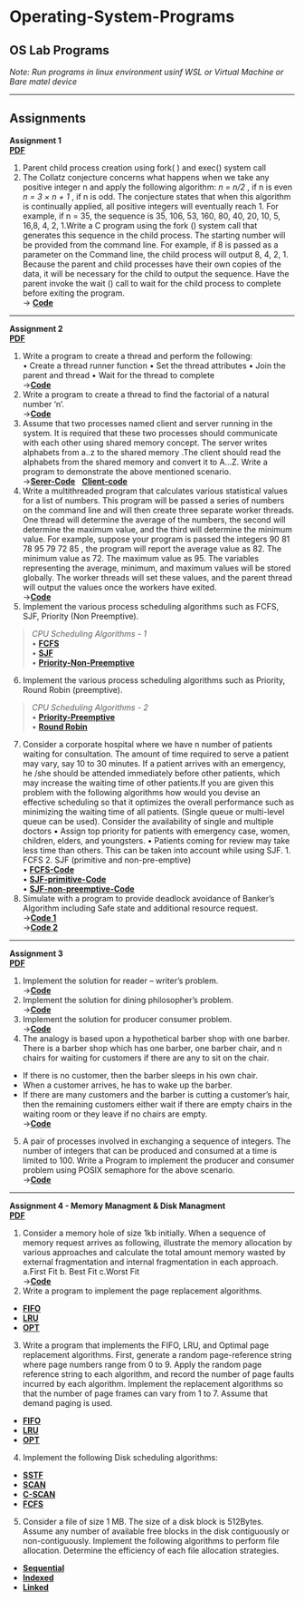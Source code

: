# Operating-System-Programs
## OS Lab Programs 
*Note: Run programs in linux environment usinf WSL or Virtual Machine or Bare matel device*

---

## Assignments 
**Assignment 1**  </br> 
[**PDF**](https://github.com/ishanjogalekar/Operating-System-Programs/blob/main/Assignments/DA1/19BCE2250_LAB%20DA%201.pdf) </br>
1. Parent child process creation using fork( ) and exec() system call  </br>
2. The Collatz conjecture concerns what happens when we take any positive integer n and apply the following algorithm: *n = n/2* , if n is even *n = 3 × n + 1* , if n is odd. The conjecture states that when this algorithm is continually applied, all positive integers will eventually reach 1. For example, if n = 35, the sequence is 35, 106, 53, 160, 80, 40, 20, 10, 5, 16,8, 4, 2, 1.Write a C program using the fork () system call that generates this sequence in the child process. The starting number will be provided from the command line. For example, if 8 is passed as a parameter on the Command line, the child process will output 8, 4, 2, 1. Because the parent and child processes have their own copies of the data, it will be necessary for the child to output the sequence. Have the parent invoke the wait () call to 
wait for the child process to complete before exiting the program. </br>
-> [**Code**](https://github.com/ishanjogalekar/Operating-System-Programs/blob/main/Assignments/DA1/collatz.c) </br>

---

**Assignment 2** </br>
[**PDF**](https://github.com/ishanjogalekar/Operating-System-Programs/blob/main/Assignments/DA2/19BCE2250%20OS%20LAB%20DA%202.pdf) </br>
1. Write a program to create a thread and perform the following: </br>
• Create a thread runner function 
• Set the thread attributes 
• Join the parent and thread 
• Wait for the thread to complete </br>
->[**Code**](https://github.com/ishanjogalekar/Operating-System-Programs/blob/main/Assignments/DA2/a.c) </br>
2. Write a program to create a thread to find the factorial of a natural number ‘n’. </br>
->[**Code**](https://github.com/ishanjogalekar/Operating-System-Programs/blob/main/Assignments/DA2/b.c) </br>
3. Assume that two processes named client and server running in the system. It is required that these two processes should communicate with each other using shared memory concept. The server writes alphabets from a..z to the shared memory .The client should read the alphabets from the shared memory and convert it to A...Z. Write a program to demonstrate the above mentioned scenario. </br>
->[**Serer-Code**](https://github.com/ishanjogalekar/Operating-System-Programs/blob/main/Assignments/DA2/C_Server.c)  &nbsp;  [**Client-code**](https://github.com/ishanjogalekar/Operating-System-Programs/blob/main/Assignments/DA2/C_Client.c) </br>
4. Write a multithreaded program that calculates various statistical values for a list of numbers. This program will be passed a series of numbers on the command line and will then create three separate worker threads. One thread will determine the average of the numbers, the second will determine the maximum value, and the third will determine the minimum value. For example, suppose your program is passed the integers 90 81 78 95 79 72 85 , the program will report the average value as 82. The minimum value as 72. The maximum value as 95. The variables representing the average, minimum, and maximum values will be stored globally. The worker threads will set these values, and the parent thread will output the values once the workers have exited. </br>
->[**Code**](https://github.com/ishanjogalekar/Operating-System-Programs/blob/main/Assignments/DA2/d.c) </br>
5. Implement the various process scheduling algorithms such as FCFS, SJF, Priority (Non Preemptive). </br>
> *CPU Scheduling Algorithms - 1*  </br>
• [**FCFS**](https://github.com/ishanjogalekar/Operating-System-Programs/blob/main/Assignments/DA2/CPU%20Scheduling/fcfs.c) </br>
• [**SJF**](https://github.com/ishanjogalekar/Operating-System-Programs/blob/main/Assignments/DA2/CPU%20Scheduling/sjf.c) </br>
• [**Priority-Non-Preemptive**](https://github.com/ishanjogalekar/Operating-System-Programs/blob/main/Assignments/DA2/CPU%20Scheduling/Priority_non_%20pre-emptive.c) </br>
6. Implement the various process scheduling algorithms such as Priority, Round Robin (preemptive). </br>
> *CPU Scheduling Algorithms - 2* </br>
• [**Priority-Preemptive**](https://github.com/ishanjogalekar/Operating-System-Programs/blob/main/Assignments/DA2/CPU%20Scheduling/Priority_pre-emptive.c) </br>
• [**Round Robin**](https://github.com/ishanjogalekar/Operating-System-Programs/blob/main/Assignments/DA2/CPU%20Scheduling/rr.c) </br>
7. Consider a corporate hospital where we have n number of patients waiting for consultation. The amount of time required to serve a patient may vary, say 10 to 30 minutes. If a patient arrives with an emergency, he /she should be attended immediately before other patients, which may increase the waiting time of other patients.If you are given this problem with the following algorithms how would you devise an effective scheduling so that it optimizes the overall performance such as minimizing the waiting time of all patients. (Single queue or multi-level queue can be used). Consider the availability of single and multiple doctors • Assign top priority for patients with emergency case, women, children, elders, and youngsters. • Patients coming for review may take less time than others. This can be taken into account while using SJF. 1. FCFS 2. SJF (primitive and non-pre-emptive) </br>
• [**FCFS-Code**](https://github.com/ishanjogalekar/Operating-System-Programs/blob/main/Assignments/DA2/fcfs_hosp.cpp) </br>
• [**SJF-primitive-Code**](https://github.com/ishanjogalekar/Operating-System-Programs/blob/main/Assignments/DA2/sjf_pre_hos.c) </br>
• [**SJF-non-preemptive-Code**](https://github.com/ishanjogalekar/Operating-System-Programs/blob/main/Assignments/DA2/sjf_non_pre_hos.c) </br>
8. Simulate with a program to provide deadlock avoidance of Banker’s Algorithm including Safe state and additional resource request. </br>
->[**Code 1**](https://github.com/ishanjogalekar/Operating-System-Programs/blob/main/Assignments/DA2/banker.c) </br>
->[**Code 2**](https://github.com/ishanjogalekar/Operating-System-Programs/blob/main/Assignments/DA2/banker_a.c) </br>

---

**Assignment 3** </br>
[**PDF**](https://github.com/ishanjogalekar/Operating-System-Programs/blob/main/Assignments/DA3/19BCE2250%20Assignment%203%20.pdf) </br>
1. Implement the solution for reader – writer’s problem. </br>
->[**Code**](https://github.com/ishanjogalekar/Operating-System-Programs/blob/main/Assignments/DA3/1.c) </br>
2. Implement the solution for dining philosopher’s problem. </br>
->[**Code**](https://github.com/ishanjogalekar/Operating-System-Programs/blob/main/Assignments/DA3/2.c) </br>
3. Implement the solution for producer consumer problem. </br>
->[**Code**](https://github.com/ishanjogalekar/Operating-System-Programs/blob/main/Assignments/DA3/3.c) </br>
4. The analogy is based upon a hypothetical barber shop with one barber. There is a barber shop which has one barber, one barber chair, and n chairs for waiting for customers if there are any to sit on the chair. </br>
- If there is no customer, then the barber sleeps in his own chair. 
- When a customer arrives, he has to wake up the barber. 
- If there are many customers and the barber is cutting a customer’s hair, then the remaining customers either wait if there are empty chairs in the waiting room or they leave if no chairs are empty. </br>
->[**Code**](https://github.com/ishanjogalekar/Operating-System-Programs/blob/main/Assignments/DA3/4.c) </br>
5. A pair of processes involved in exchanging a sequence of integers. The number of integers that can be produced and consumed at a time is limited to 100. Write a Program to implement the producer and consumer problem using POSIX semaphore for the above scenario. </br>
->[**Code**](https://github.com/ishanjogalekar/Operating-System-Programs/blob/main/Assignments/DA3/5.c) </br>

---

**Assignment 4 - Memory Managment & Disk Managment** </br>
[**PDF**](https://github.com/ishanjogalekar/Operating-System-Programs/blob/main/Assignments/DA4/19BCE2250%20DA%204%20.pdf) </br>
1. Consider a memory hole of size 1kb initially. When a sequence of memory request arrives as following, illustrate the memory allocation by various approaches and calculate the total amount memory wasted by external fragmentation and internal fragmentation in each approach. a.First Fit b. Best Fit c.Worst Fit </br>
->[**Code**](https://github.com/ishanjogalekar/Operating-System-Programs/blob/main/Assignments/DA4/1.cpp) </br>
2. Write a program to implement the page replacement algorithms. 
- [**FIFO**](https://github.com/ishanjogalekar/Operating-System-Programs/blob/main/Assignments/DA4/FIFO.c) </br>
- [**LRU**](https://github.com/ishanjogalekar/Operating-System-Programs/blob/main/Assignments/DA4/LRU.c) </br>
- [**OPT**](https://github.com/ishanjogalekar/Operating-System-Programs/blob/main/Assignments/DA4/OPT.c) </br>

3. Write a program that implements the FIFO, LRU, and Optimal page replacement algorithms. First, generate a random page-reference 
string where page numbers range from 0 to 9. Apply the random page reference string to each algorithm, and record the number of page faults incurred by each algorithm. Implement the replacement algorithms so that the number of page frames can vary from 1 to 7. Assume that demand paging is used. </br>
- [**FIFO**](https://github.com/ishanjogalekar/Operating-System-Programs/blob/main/Assignments/DA4/FIFO2.cpp) </br>
- [**LRU**](https://github.com/ishanjogalekar/Operating-System-Programs/blob/main/Assignments/DA4/LRU2.cpp) </br>
- [**OPT**](https://github.com/ishanjogalekar/Operating-System-Programs/blob/main/Assignments/DA4/OPT2.cpp) </br>

4. Implement the following Disk scheduling algorithms: </br>
- [**SSTF**](https://github.com/ishanjogalekar/Operating-System-Programs/blob/main/Assignments/DA4/SSTF.c) </br>
- [**SCAN**](https://github.com/ishanjogalekar/Operating-System-Programs/blob/main/Assignments/DA4/SCAN.c) </br>
- [**C-SCAN**](https://github.com/ishanjogalekar/Operating-System-Programs/blob/main/Assignments/DA4/CSCAN.cpp) </br>
- [**FCFS**](https://github.com/ishanjogalekar/Operating-System-Programs/blob/main/Assignments/DA4/FCFS.c) </br>

5. Consider a file of size 1 MB. The size of a disk block is 512Bytes. Assume any number of available free blocks in the disk contiguously or non-contiguously. Implement the following algorithms to perform file allocation. Determine the efficiency of each file allocation strategies. </br>
- [**Sequential**](https://github.com/ishanjogalekar/Operating-System-Programs/blob/main/Assignments/DA4/sequential.c) </br>
- [**Indexed**](https://github.com/ishanjogalekar/Operating-System-Programs/blob/main/Assignments/DA4/index.c) </br>
- [**Linked**](https://github.com/ishanjogalekar/Operating-System-Programs/blob/main/Assignments/DA4/Linked.c) </br>
